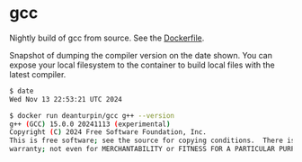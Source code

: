 # gcc

Nightly build of gcc from source. See the [Dockerfile](https://github.com/deanturpin/gcc/blob/main/Dockerfile).

Snapshot of dumping the compiler version on the date shown. You can expose your local filesystem to the container to build local files with the latest compiler.

```bash
$ date
Wed Nov 13 22:53:21 UTC 2024

$ docker run deanturpin/gcc g++ --version
g++ (GCC) 15.0.0 20241113 (experimental)
Copyright (C) 2024 Free Software Foundation, Inc.
This is free software; see the source for copying conditions.  There is NO
warranty; not even for MERCHANTABILITY or FITNESS FOR A PARTICULAR PURPOSE.
```